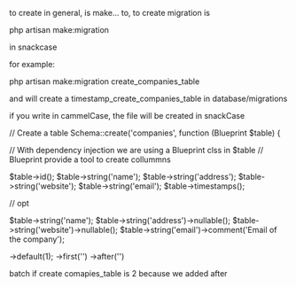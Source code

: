 to create in general, is make... to, to create migration is

php artisan make:migration

in snackcase

for example:

php artisan make:migration create_companies_table

and will create a timestamp_create_companies_table in database/migrations

if you write in cammelCase, the file will be created in snackCase

// Create a table
Schema::create('companies', function (Blueprint $table) {

// With dependency injection we are using a Blueprint clss in $table
// Blueprint provide a tool to create collummns

$table->id();
$table->string('name');
$table->string('address');
$table->string('website');
$table->string('email');
$table->timestamps();

// opt

$table->string('name');
$table->string('address')->nullable();
$table->string('website')->nullable();
$table->string('email')->comment('Email of the company');

->default(1);
->first('')
->after('')

batch if create comapies_table is 2 because we added after